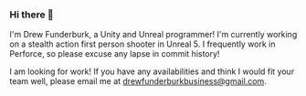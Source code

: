 ### Hi there 👋
I'm Drew Funderburk, a Unity and Unreal programmer! I'm currently working on a stealth action first person shooter in Unreal 5. I frequently work in Perforce, so please excuse any lapse in commit history!

I am looking for work! If you have any availabilities and think I would fit your team well, please email me at drewfunderburkbusiness@gmail.com.
